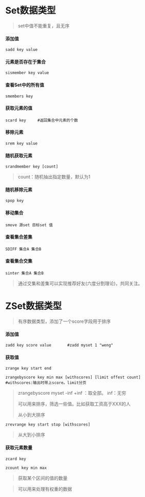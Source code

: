 # Set数据类型

> set中值不能重复，且无序

#### 添加值

```
sadd key value
```

#### 元素是否存在于集合

```
sismember key value
```

#### 查看Set中的所有值

```
smembers key
```

#### 获取元素的值

```shell
scard key     #返回集合中元素的个数
```

#### 移除元素

```
srem key value 
```

#### 随机获取元素

```
srandmember key [count]
```

> count：随机抽出指定数量，默认为1

#### 随机移除元素

```
spop key
```

#### 移动集合

```
smove 源set 目标set 值
```

#### 查看集合差集

```
SDIFF 集合A 集合B
```

#### 查看集合交集

```
sinter 集合A 集合B
```

> 通过交集和差集可以实现推荐好友(六度分割理论)，共同关注。



# ZSet数据类型

> 有序数据类型，添加了一个score字段用于排序

#### 添加值

```
zadd key score value       #zadd myset 1 "weng"
```

#### 获取值

```
zrange key start end
```

```
zrangebyscore key min max [withscores] [limit offest count]     #withscores:输出时带上score。limit分页
```

> zrangebyscore myset -inf +inf ：取全部。 inf：无穷
>
> 可以用来排序，筛选一些值。比如获取工资高于XXX的人
>
> 从小到大排序

```
zrevrange key start stop [withscores]
```

> 从大到小排序

#### 获取元素数量

```
zcard key
```

```
zcount key min max
```

> 获取某个区间的值的数量

> 可以用来处理有权重的数据